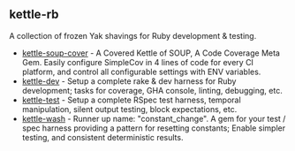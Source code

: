 ## kettle-rb

A collection of frozen Yak shavings for Ruby development & testing.

* [kettle-soup-cover][kettle-soup-cover] - A Covered Kettle of SOUP, A Code Coverage Meta Gem. Easily configure SimpleCov in 4 lines of code for every CI platform, and control all configurable settings with ENV variables.
* [kettle-dev][kettle-dev] - Setup a complete rake & dev harness for Ruby development; tasks for coverage, GHA console, linting, debugging, etc.
* [kettle-test][kettle-test] - Setup a complete RSpec test harness, temporal manipulation, silent output testing, block expectations, etc.
* [kettle-wash][kettle-wash] - Runner up name: "constant_change". A gem for your test / spec harness providing a pattern for resetting constants; Enable simpler testing, and consistent deterministic results.

[kettle-dev]: https://github.com/kettle-rb/kettle-dev
[kettle-test]: https://github.com/kettle-rb/kettle-test
[kettle-wash]: https://github.com/kettle-rb/kettle-wash
[kettle-soup-cover]: https://github.com/kettle-rb/kettle-soup-cover
